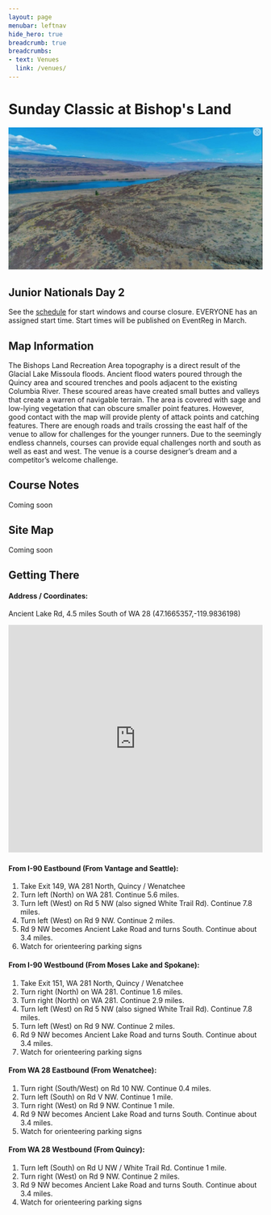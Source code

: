 ```yaml
---
layout: page
menubar: leftnav
hide_hero: true
breadcrumb: true
breadcrumbs:
- text: Venues
  link: /venues/
---
```


# Sunday Classic at Bishop's Land

![Bishop's Land](/assets/img/BishopsLand300.jpg)

## Junior Nationals Day 2

See the [schedule](/schedule) for start windows and course closure. EVERYONE has an assigned start time. Start times will be published on EventReg in March.

## Map Information

The Bishops Land Recreation Area topography is a direct result of the Glacial Lake Missoula floods. Ancient flood waters poured through the Quincy area and scoured trenches and pools adjacent to the existing Columbia River. These scoured areas have created small buttes and valleys that create a warren of navigable terrain. The area is covered with sage and low-lying vegetation that can obscure smaller point features. However, good contact with the map will provide plenty of attack points and catching features. There are enough roads and trails crossing the east half of the venue to allow for challenges for the younger runners. Due to the seemingly endless channels, courses can provide equal challenges north and south as well as east and west. The venue is a course designer’s dream and a competitor’s welcome challenge. 

## Course Notes

Coming soon

## Site Map

Coming soon

## Getting There

#### Address / Coordinates: 
Ancient Lake Rd, 4.5 miles South of WA 28 (47.1665357,-119.9836198)

<iframe src="https://www.google.com/maps/embed?pb=!1m17!1m12!1m3!1d2712.5565283676033!2d-119.98619472396804!3d47.166539318262785!2m3!1f0!2f0!3f0!3m2!1i1024!2i768!4f13.1!3m2!1m1!2zNDfCsDA5JzU5LjUiTiAxMTnCsDU5JzAxLjAiVw!5e0!3m2!1sen!2sus!4v1703311105946!5m2!1sen!2sus" width="100%" height="450" style="border:0;" allowfullscreen="" loading="lazy" referrerpolicy="no-referrer-when-downgrade"></iframe>

#### From I-90 Eastbound (From Vantage and Seattle):
1. Take Exit 149, WA 281 North, Quincy / Wenatchee
1. Turn left (North) on WA 281. Continue 5.6 miles.
1. Turn left (West) on Rd 5 NW (also signed White Trail Rd). Continue 7.8 miles.
1. Turn left (West) on Rd 9 NW. Continue 2 miles.
1. Rd 9 NW becomes Ancient Lake Road and turns South. Continue about 3.4 miles.
1. Watch for orienteering parking signs 

#### From I-90 Westbound (From Moses Lake and Spokane):
1. Take Exit 151, WA 281 North, Quincy / Wenatchee
1. Turn right (North) on WA 281. Continue 1.6 miles.
1. Turn right (North) on WA 281. Continue 2.9 miles.
1. Turn left (West) on Rd 5 NW (also signed White Trail Rd). Continue 7.8 miles.
1. Turn left (West) on Rd 9 NW. Continue 2 miles.
1. Rd 9 NW becomes Ancient Lake Road and turns South. Continue about 3.4 miles.
1. Watch for orienteering parking signs 

#### From WA 28 Eastbound (From Wenatchee):
1. Turn right (South/West) on Rd 10 NW. Continue 0.4 miles.
1. Turn left (South) on Rd V NW. Continue 1 mile.
1. Turn right (West) on Rd 9 NW. Continue 1 mile.
1. Rd 9 NW becomes Ancient Lake Road and turns South. Continue about 3.4 miles.
1. Watch for orienteering parking signs 

#### From WA 28 Westbound (From Quincy):
1. Turn left (South) on Rd U NW / White Trail Rd. Continue 1 mile.
1. Turn right (West) on Rd 9 NW. Continue 2 miles.
1. Rd 9 NW becomes Ancient Lake Road and turns South. Continue about 3.4 miles.
1. Watch for orienteering parking signs 

